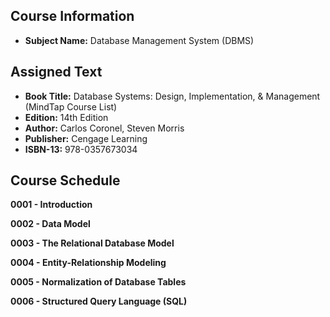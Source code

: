 ## Course Information
- **Subject Name:** Database Management System (DBMS)



## Assigned Text
- **Book Title:** Database Systems: Design, Implementation, & Management (MindTap Course List)
- **Edition:** 14th Edition
- **Author:** Carlos Coronel, Steven Morris
- **Publisher:** Cengage Learning
- **ISBN-13:** 978-0357673034



## Course Schedule
**0001 - Introduction**

**0002 - Data Model**

**0003 - The Relational Database Model**

**0004 - Entity-Relationship Modeling**

**0005 - Normalization of Database Tables**

**0006 - Structured Query Language (SQL)**
